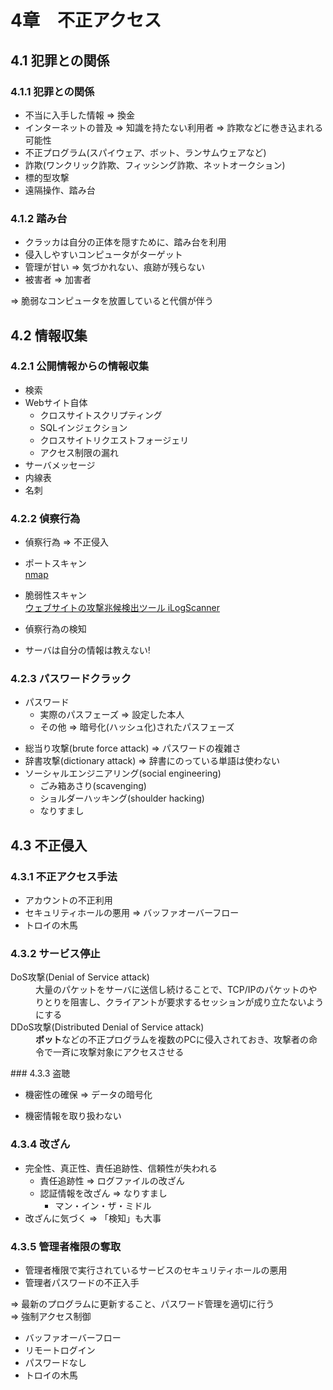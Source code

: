 # 4章　不正アクセス
## 4.1 犯罪との関係
### 4.1.1 犯罪との関係

* 不当に入手した情報 => 換金
* インターネットの普及 => 知識を持たない利用者 => 詐欺などに巻き込まれる可能性
* 不正プログラム(スパイウェア、ボット、ランサムウェアなど)
* 詐欺(ワンクリック詐欺、フィッシング詐欺、ネットオークション)
* 標的型攻撃
* 遠隔操作、踏み台

### 4.1.2 踏み台

* クラッカは自分の正体を隠すために、踏み台を利用
* 侵入しやすいコンピュータがターゲット
* 管理が甘い => 気づかれない、痕跡が残らない
* 被害者 => 加害者

=> 脆弱なコンピュータを放置していると代償が伴う

## 4.2 情報収集
### 4.2.1 公開情報からの情報収集

* 検索
* Webサイト自体
	* クロスサイトスクリプティング
	* SQLインジェクション
	* クロスサイトリクエストフォージェリ
	* アクセス制限の漏れ
* サーバメッセージ
* 内線表
* 名刺

### 4.2.2 偵察行為

* 偵察行為 => 不正侵入

* ポートスキャン  
[nmap](http://itpro.nikkeibp.co.jp/atcl/column/14/230520/072800001/)
* 脆弱性スキャン  
[ウェブサイトの攻撃兆候検出ツール iLogScanner](http://www.ipa.go.jp/security/vuln/iLogScanner/index.html)

* 偵察行為の検知
* サーバは自分の情報は教えない!

### 4.2.3 パスワードクラック

- パスワード
	- 実際のパスフェーズ => 設定した本人
	- その他 => 暗号化(ハッシュ化)されたパスフェーズ

* 総当り攻撃(brute force attack) => パスワードの複雑さ
* 辞書攻撃(dictionary attack) => 辞書にのっている単語は使わない
* ソーシャルエンジニアリング(social engineering)
	* ごみ箱あさり(scavenging)
	* ショルダーハッキング(shoulder hacking)
	* なりすまし

## 4.3 不正侵入
### 4.3.1 不正アクセス手法

* アカウントの不正利用
* セキュリティホールの悪用 => バッファオーバーフロー
* トロイの木馬

### 4.3.2 サービス停止
<dl>
	<dt>DoS攻撃(Denial of Service attack)</dt>
	<dd>大量のパケットをサーバに送信し続けることで、TCP/IPのパケットのやりとりを阻害し、クライアントが要求するセッションが成り立たないようにする</dd>
	<dt>DDoS攻撃(Distributed Denial of Service attack)</dt>
	<dd><b>ボット</b>などの不正プログラムを複数のPCに侵入されておき、攻撃者の命令で一斉に攻撃対象にアクセスさせる</dd>
</dl>
### 4.3.3 盗聴

* 機密性の確保 => データの暗号化
- 機密情報を取り扱わない

### 4.3.4 改ざん

* 完全性、真正性、責任追跡性、信頼性が失われる
	- 責任追跡性 => ログファイルの改ざん
	- 認証情報を改ざん => なりすまし
		- マン・イン・ザ・ミドル
* 改ざんに気づく => 「検知」も大事

### 4.3.5 管理者権限の奪取

* 管理者権限で実行されているサービスのセキュリティホールの悪用
* 管理者パスワードの不正入手

=> 最新のプログラムに更新すること、パスワード管理を適切に行う<br />
=> 強制アクセス制御

* バッファオーバーフロー
* リモートログイン
* パスワードなし
* トロイの木馬
